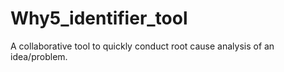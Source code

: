 # Why5_identifier_tool
A collaborative tool to quickly conduct root cause analysis of an idea/problem.

